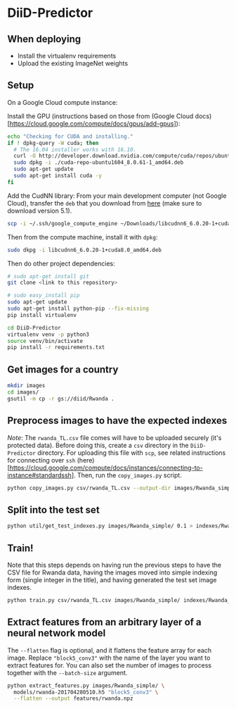 # DiiD-Predictor

## When deploying

* Install the virtualenv requirements
* Upload the existing ImageNet weights

## Setup

On a Google Cloud compute instance:

Install the GPU (instructions based on those from (Google Cloud docs)[https://cloud.google.com/compute/docs/gpus/add-gpus]):

```bash
echo "Checking for CUDA and installing."
if ! dpkg-query -W cuda; then
  # The 16.04 installer works with 16.10.
  curl -O http://developer.download.nvidia.com/compute/cuda/repos/ubuntu1604/x86_64/cuda-repo-ubuntu1604_8.0.61-1_amd64.deb
  sudo dpkg -i ./cuda-repo-ubuntu1604_8.0.61-1_amd64.deb
  sudo apt-get update
  sudo apt-get install cuda -y
fi
```

Add the CudNN library:
From your main development computer (not Google Cloud), transfer the `deb` that you download from [here](https://developer.nvidia.com/cudnn) (make sure to download version 5.1).
```bash
scp -i ~/.ssh/google_compute_engine ~/Downloads/libcudnn6_6.0.20-1+cuda8.0_amd64.deb  andrew@35.185.45.28:/home/andrew/
```

Then from the compute machine, install it with `dpkg`:
```bash
sudo dkpg -i libcudnn6_6.0.20-1+cuda8.0_amd64.deb
```

Then do other project dependencies:

```bash
# sudo apt-get install git
git clone <link to this repository>

# sudo easy_install pip
sudo apt-get update
sudo apt-get install python-pip --fix-missing
pip install virtualenv

cd DiiD-Predictor
virtualenv venv -p python3
source venv/bin/activate
pip install -r requirements.txt
```

## Get images for a country

```bash
mkdir images
cd images/
gsutil -m cp -r gs://diid/Rwanda .
```

## Preprocess images to have the expected indexes

*Note*: The `rwanda_TL.csv` file comes will have to be uploaded securely (it's protected data).
Before doing this, create a `csv` directory in the `DiiD-Predictor` directory.
For uploading this file with `scp`, see related instructions for connecting over `ssh` (here)[https://cloud.google.com/compute/docs/instances/connecting-to-instance#standardssh].
Then, run the `copy_images.py` script.

```bash
python copy_images.py csv/rwanda_TL.csv --output-dir images/Rwanda_simple/
```

## Split into the test set

```bash
python util/get_test_indexes.py images/Rwanda_simple/ 0.1 > indexes/Rwanda_test_indexes.txt
```

## Train!

Note that this steps depends on having run the previous steps to have the CSV file for Rwanda data, having the images moved into simple indexing form (single integer in the title), and having generated the test set image indexes.

```bash
python train.py csv/rwanda_TL.csv images/Rwanda_simple/ indexes/Rwanda_test_indexes.txt  -v
```

## Extract features from an arbitrary layer of a neural network model

The `--flatten` flag is optional, and it flattens the feature array for each image.  Replace `"block5_conv3"` with the name of the layer you want to extract features for.  You can also set the number of images to process together with the `--batch-size` argument.

```bash
python extract_features.py images/Rwanda_simple/ \
  models/rwanda-201704280510.h5 "block5_conv3" \
  --flatten --output features/rwanda.npz
```
